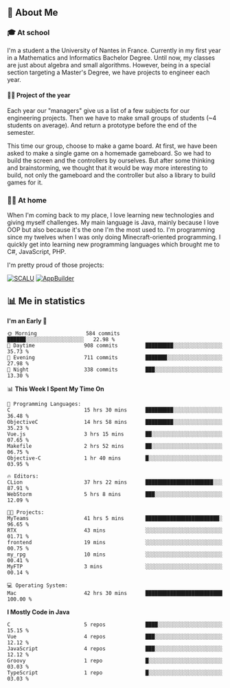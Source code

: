 ## 👀 About Me

### 🎓 At school

I'm a student a the University of Nantes in France. Currently in my first year in a Mathematics and Informatics Bachelor Degree. Until now, my classes are just about algebra and small algorithms. However, being in a special section targeting a Master's Degree, we have projects to engineer each year. 

#### 🔧🔬 Project of the year

Each year our "managers" give us a list of a few subjects for our engineering projects. Then we have to make small groups of students (~4 students on average). And return a prototype before the end of the semester.

This time our group, choose to make a game board. At first, we have been asked to make a single game on a homemade gameboard. So we had to build the screen and the controllers by ourselves. 
But after some thinking and brainstorming, we thought that it would be way more interesting to build, not only the gameboard and the controller but also a library to build games for it.

### 👨‍💻 At home

When I'm coming back to my place, I love learning new technologies and giving myself challenges. My main language is Java, mainly because I love OOP but also because it's the one I'm the most used to. I'm programming since my twelves when I was only doing Minecraft-oriented programming.  I quickly get into learning new programming languages which brought me to C#, JavaScript, PHP. 

I'm pretty proud of those projects:

[![SCALU](https://github-readme-stats.vercel.app/api/pin?username=renardfute&repo=SCALU)](https://github.com/renardfute/scalu)
[![AppBuilder](https://github-readme-stats.vercel.app/api/pin?username=pulsedev2&repo=AppBuilder)](https://github.com/pulsedev2/AppBuilder)

## 📊 Me in statistics
<!--START_SECTION:waka-->
**I'm an Early 🐤** 

```text
🌞 Morning                584 commits         ██████░░░░░░░░░░░░░░░░░░░   22.98 % 
🌆 Daytime                908 commits         █████████░░░░░░░░░░░░░░░░   35.73 % 
🌃 Evening                711 commits         ███████░░░░░░░░░░░░░░░░░░   27.98 % 
🌙 Night                  338 commits         ███░░░░░░░░░░░░░░░░░░░░░░   13.30 % 
```


📊 **This Week I Spent My Time On** 

```text
💬 Programming Languages: 
C                        15 hrs 30 mins      █████████░░░░░░░░░░░░░░░░   36.48 % 
ObjectiveC               14 hrs 58 mins      █████████░░░░░░░░░░░░░░░░   35.23 % 
Vue.js                   3 hrs 15 mins       ██░░░░░░░░░░░░░░░░░░░░░░░   07.65 % 
Makefile                 2 hrs 52 mins       ██░░░░░░░░░░░░░░░░░░░░░░░   06.75 % 
Objective-C              1 hr 40 mins        █░░░░░░░░░░░░░░░░░░░░░░░░   03.95 % 

🔥 Editors: 
CLion                    37 hrs 22 mins      ██████████████████████░░░   87.91 % 
WebStorm                 5 hrs 8 mins        ███░░░░░░░░░░░░░░░░░░░░░░   12.09 % 

🐱‍💻 Projects: 
MyTeams                  41 hrs 5 mins       ████████████████████████░   96.65 % 
RTX                      43 mins             ░░░░░░░░░░░░░░░░░░░░░░░░░   01.71 % 
frontend                 19 mins             ░░░░░░░░░░░░░░░░░░░░░░░░░   00.75 % 
my_rpg                   10 mins             ░░░░░░░░░░░░░░░░░░░░░░░░░   00.41 % 
MyFTP                    3 mins              ░░░░░░░░░░░░░░░░░░░░░░░░░   00.14 % 

💻 Operating System: 
Mac                      42 hrs 30 mins      █████████████████████████   100.00 % 
```

**I Mostly Code in Java** 

```text
C                        5 repos             ████░░░░░░░░░░░░░░░░░░░░░   15.15 % 
Vue                      4 repos             ███░░░░░░░░░░░░░░░░░░░░░░   12.12 % 
JavaScript               4 repos             ███░░░░░░░░░░░░░░░░░░░░░░   12.12 % 
Groovy                   1 repo              █░░░░░░░░░░░░░░░░░░░░░░░░   03.03 % 
TypeScript               1 repo              █░░░░░░░░░░░░░░░░░░░░░░░░   03.03 % 
```




<!--END_SECTION:waka-->

